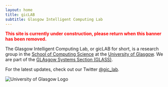 ```yaml
---
layout: home
title: gicLAB
subtitle: Glasgow Intelligent Computing Lab
---
```


<span style="color:red"> **This site is currently under construction, please return when this banner has been removed.**</span>


The Glasgow Intelligent Computing Lab, or gicLAB for short, is a research group in the [School of Computing Science](https://www.gla.ac.uk/schools/computing/) at the [University of Glasgow](https://www.gla.ac.uk/).  We are part of the [GLAsgow Systems Section (GLASS)](https://www.gla.ac.uk/schools/computing/research/researchsections/systems-section/#overview).  

For the latest updates, check out our Twitter [@gic_lab](twitter.com/gic_lab).

<img src="../assets/img/glasgow_logo.png"  alt="University of Glasgow Logo" class="center">
